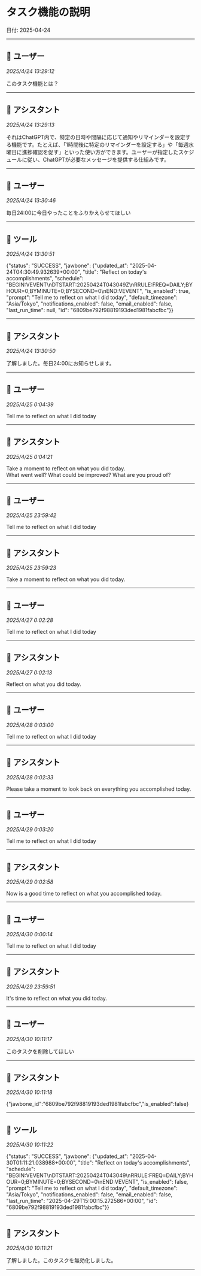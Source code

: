 # タスク機能の説明

日付: 2025-04-24

---

## 👤 ユーザー
*2025/4/24 13:29:12*

このタスク機能とは？

---

## 🤖 アシスタント
*2025/4/24 13:29:13*

それはChatGPT内で、特定の日時や間隔に応じて通知やリマインダーを設定する機能です。たとえば、「1時間後に特定のリマインダーを設定する」や「毎週水曜日に進捗確認を促す」といった使い方ができます。ユーザーが指定したスケジュールに従い、ChatGPTが必要なメッセージを提供する仕組みです。

---

## 👤 ユーザー
*2025/4/24 13:30:46*

毎日24:00に今日やったことをふりかえらせてほしい

---

## 🔧 ツール
*2025/4/24 13:30:51*

{"status": "SUCCESS", "jawbone": {"updated\_at": "2025-04-24T04:30:49.932639+00:00", "title": "Reflect on today's accomplishments", "schedule": "BEGIN:VEVENT\\nDTSTART:20250424T043049Z\\nRRULE:FREQ=DAILY;BYHOUR=0;BYMINUTE=0;BYSECOND=0\\nEND:VEVENT", "is\_enabled": true, "prompt": "Tell me to reflect on what I did today", "default\_timezone": "Asia/Tokyo", "notifications\_enabled": false, "email\_enabled": false, "last\_run\_time": null, "id": "6809be792f98819193ded1981fabcfbc"}}

---

## 🤖 アシスタント
*2025/4/24 13:30:50*

了解しました。毎日24:00にお知らせします。

---

## 👤 ユーザー
*2025/4/25 0:04:39*

Tell me to reflect on what I did today

---

## 🤖 アシスタント
*2025/4/25 0:04:21*

Take a moment to reflect on what you did today.  
What went well? What could be improved? What are you proud of?

---

## 👤 ユーザー
*2025/4/25 23:59:42*

Tell me to reflect on what I did today

---

## 🤖 アシスタント
*2025/4/25 23:59:23*

Take a moment to reflect on what you did today.

---

## 👤 ユーザー
*2025/4/27 0:02:28*

Tell me to reflect on what I did today

---

## 🤖 アシスタント
*2025/4/27 0:02:13*

Reflect on what you did today.

---

## 👤 ユーザー
*2025/4/28 0:03:00*

Tell me to reflect on what I did today

---

## 🤖 アシスタント
*2025/4/28 0:02:33*

Please take a moment to look back on everything you accomplished today.

---

## 👤 ユーザー
*2025/4/29 0:03:20*

Tell me to reflect on what I did today

---

## 🤖 アシスタント
*2025/4/29 0:02:58*

Now is a good time to reflect on what you accomplished today.

---

## 👤 ユーザー
*2025/4/30 0:00:14*

Tell me to reflect on what I did today

---

## 🤖 アシスタント
*2025/4/29 23:59:51*

It's time to reflect on what you did today.

---

## 👤 ユーザー
*2025/4/30 10:11:17*

このタスクを削除してほしい

---

## 🤖 アシスタント
*2025/4/30 10:11:18*

{"jawbone\_id":"6809be792f98819193ded1981fabcfbc","is\_enabled":false}

---

## 🔧 ツール
*2025/4/30 10:11:22*

{"status": "SUCCESS", "jawbone": {"updated\_at": "2025-04-30T01:11:21.038988+00:00", "title": "Reflect on today's accomplishments", "schedule": "BEGIN:VEVENT\\nDTSTART:20250424T043049\\nRRULE:FREQ=DAILY;BYHOUR=0;BYMINUTE=0;BYSECOND=0\\nEND:VEVENT", "is\_enabled": false, "prompt": "Tell me to reflect on what I did today", "default\_timezone": "Asia/Tokyo", "notifications\_enabled": false, "email\_enabled": false, "last\_run\_time": "2025-04-29T15:00:15.272586+00:00", "id": "6809be792f98819193ded1981fabcfbc"}}

---

## 🤖 アシスタント
*2025/4/30 10:11:21*

了解しました。このタスクを無効化しました。

---
